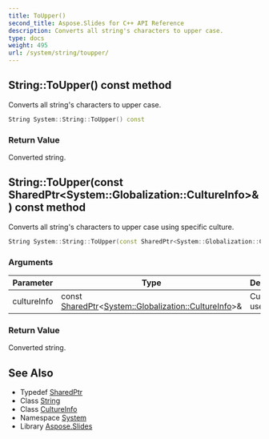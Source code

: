 ```yaml
---
title: ToUpper()
second_title: Aspose.Slides for C++ API Reference
description: Converts all string's characters to upper case.
type: docs
weight: 495
url: /system/string/toupper/
---
```

## String::ToUpper() const method


Converts all string's characters to upper case.

```cpp
String System::String::ToUpper() const
```


### Return Value

Converted string.

## String::ToUpper(const SharedPtr\<System::Globalization::CultureInfo\>\&) const method


Converts all string's characters to upper case using specific culture.

```cpp
String System::String::ToUpper(const SharedPtr<System::Globalization::CultureInfo> &cultureInfo) const
```


### Arguments

| Parameter | Type | Description |
| --- | --- | --- |
| cultureInfo | const [SharedPtr](../../sharedptr/)\<[System::Globalization::CultureInfo](../../../system.globalization/cultureinfo/)\>\& | Culture to use. |

### Return Value

Converted string.

## See Also

* Typedef [SharedPtr](../../sharedptr/)
* Class [String](../)
* Class [CultureInfo](../../../system.globalization/cultureinfo/)
* Namespace [System](../../)
* Library [Aspose.Slides](../../../)